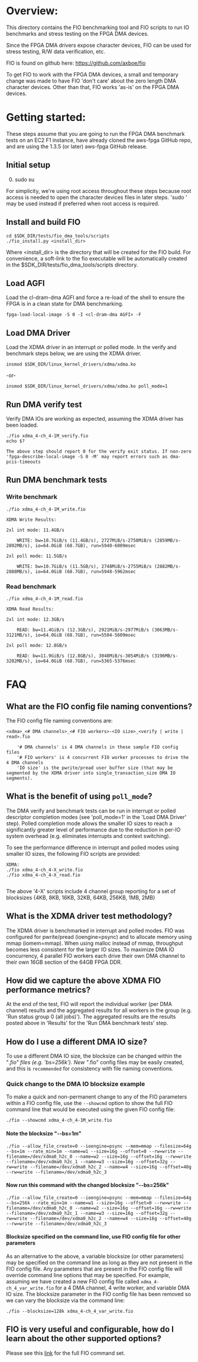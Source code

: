 # Overview:

This directory contains the FIO benchmarking tool and FIO scripts to run IO benchmarks and stress testing on the FPGA DMA devices.

Since the FPGA DMA drivers expose character devices, FIO can be used for stress testing, R/W data verification, etc.  

FIO is found on github here:
	https://github.com/axboe/fio

To get FIO to work with the FPGA DMA devices, a small and temporary change was made to have FIO 'don't care' about the zero length DMA 
character devices.  Other than that, FIO works 'as-is' on the FPGA DMA devices.

# Getting started:

These steps assume that you are going to run the FPGA DMA benchmark tests on an EC2 F1 instance, have already cloned the aws-fpga GitHub repo, and are using the 1.3.5 (or later) aws-fpga GitHub release.

## Initial setup

0. sudo su

For simplicity, we're using root access throughout these steps because root access is needed to open the character devices files in later steps.  'sudo <cmd>' may be used instead if preferred when root access is required.

## Install and build FIO

```
cd $SDK_DIR/tests/fio_dma_tools/scripts
./fio_install.py <install_dir>
```

Where <install_dir> is the directory that will be created for the FIO build.  For convenience, a soft-link to the fio executable will be automatically created in the $SDK_DIR/tests/fio_dma_tools/scripts directory. 

## Load AGFI

Load the cl-dram-dma AGFI and force a re-load of the shell to ensure the FPGA is in a clean state for DMA benchmarking.

```
fpga-load-local-image -S 0 -I <cl-dram-dma AGFI> -F
```

## Load DMA Driver

Load the XDMA driver in an interrupt or polled mode.  In the verify and benchmark steps below, we are using the XDMA driver.

```
insmod $SDK_DIR/linux_kernel_drivers/xdma/xdma.ko
```

-or-

```
insmod $SDK_DIR/linux_kernel_drivers/xdma/xdma.ko poll_mode=1 
```

## Run DMA verify test

Verify DMA IOs are working as expected, assuming the XDMA driver has been loaded.

```
./fio xdma_4-ch_4-1M_verify.fio
echo $?  
```

`The above step should report 0 for the verify exit status. If non-zero 'fpga-describe-local-image -S 0 -M' may report errors such as dma-pcis-timeouts`

## Run DMA benchmark tests

### Write benchmark 

```
./fio xdma_4-ch_4-1M_write.fio
```

```
XDMA Write Results:

2xl int mode: 11.4GB/s

    WRITE: bw=10.7GiB/s (11.4GB/s), 2727MiB/s-2758MiB/s (2859MB/s-2892MB/s), io=64.0GiB (68.7GB), run=5940-6009msec

2xl poll mode: 11.5GB/s

    WRITE: bw=10.7GiB/s (11.5GB/s), 2748MiB/s-2755MiB/s (2882MB/s-2888MB/s), io=64.0GiB (68.7GB), run=5948-5962msec
```

### Read benchmark 

```
./fio xdma_4-ch_4-1M_read.fio
```

```
XDMA Read Results:

2xl int mode: 12.3GB/s

    READ: bw=11.4GiB/s (12.3GB/s), 2921MiB/s-2977MiB/s (3063MB/s-3121MB/s), io=64.0GiB (68.7GB), run=5504-5609msec

2xl poll mode: 12.8GB/s

    READ: bw=11.9GiB/s (12.8GB/s), 3048MiB/s-3054MiB/s (3196MB/s-3202MB/s), io=64.0GiB (68.7GB), run=5365-5376msec
```

# FAQ

## What are the FIO config file naming conventions?

The FIO config file naming conventions are: 

```
<xdma>_<# DMA channels>_<# FIO workers>-<IO size>_<verify | write | read>.fio
	
	'# DMA channels' is 4 DMA channels in these sample FIO config files 
	'# FIO workers' is 4 concurrent FIO worker processes to drive the 4 DMA channels 
	'IO size' is the pwrite/pread user buffer size (that may be segmented by the XDMA driver into single_transaction_size DMA IO segments).
```
	
## What is the benefit of using `poll_mode`?

The DMA verify and benchmark tests can be run in interrupt or polled descriptor completion modes (see 'poll_mode=1' in the 'Load DMA Driver' step).  Polled completion mode allows the smaller IO sizes to reach a significantly greater level of performance due to the reduction in per-IO system overhead (e.g. eliminates interrupts and context switching).  

To see the performance difference in interrupt and polled modes using smaller IO sizes, the following FIO scripts are provided:

```
XDMA:
./fio xdma_4-ch_4-X_write.fio
./fio xdma_4-ch_4-X_read.fio
	
```
The above '4-X' scripts include 4 channel group reporting for a set of blocksizes {4KB, 8KB, 16KB, 32KB, 64KB, 256KB, 1MB, 2MB}

## What is the XDMA driver test methodology?

The XDMA driver is benchmarked in interrupt and polled modes. FIO was configured for pwrite/pread (ioengine=psync) and to allocate memory using mmap (iomem=mmap).  When using malloc instead of mmap, throughput becomes less consistent for the larger IO sizes. To maximize DMA IO concurrency, 4 parallel FIO workers each drive their own DMA channel to their own 16GB section of the 64GB FPGA DDR.

## How did we capture the above XDMA FIO performance metrics?

At the end of the test, FIO will report the individual worker (per DMA channel) results and the aggregated results for all workers in the group (e.g. 'Run status group 0 (all jobs)').  The aggregated results are the results posted above in 'Results' for the 'Run DMA benchmark tests' step.
   
## How do I use a different DMA IO size?

To use a different DMA IO size, the blocksize can be changed within the "*.fio" files (e.g. 'bs=256k').  New "*.fio" config files may be easily created, and this is `recommended` for consistency with file naming conventions.

### Quick change to the DMA IO blocksize example

To make a quick and non-permanent change to any of the FIO parameters within a FIO config file, use the `--showcmd` option to show the full FIO command line that would be executed using the given FIO config file:

```
./fio --showcmd xdma_4-ch_4-1M_write.fio
```

#### Note the blocksize "--bs=1m"

```
./fio --allow_file_create=0 --ioengine=psync --mem=mmap --filesize=64g --bs=1m --rate_min=1m --name=w1 --size=16g --offset=0 --rw=write --filename=/dev/xdma0_h2c_0 --name=w2 --size=16g --offset=16g --rw=write --filename=/dev/xdma0_h2c_1 --name=w3 --size=16g --offset=32g --rw=write --filename=/dev/xdma0_h2c_2 --name=w4 --size=16g --offset=48g --rw=write --filename=/dev/xdma0_h2c_3
```

#### Now run this command with the changed blocksize "--bs=256k"

```
./fio --allow_file_create=0 --ioengine=psync --mem=mmap --filesize=64g --bs=256k --rate_min=1m --name=w1 --size=16g --offset=0 --rw=write --filename=/dev/xdma0_h2c_0 --name=w2 --size=16g --offset=16g --rw=write --filename=/dev/xdma0_h2c_1 --name=w3 --size=16g --offset=32g --rw=write --filename=/dev/xdma0_h2c_2 --name=w4 --size=16g --offset=48g --rw=write --filename=/dev/xdma0_h2c_3
```

#### Blocksize specified on the command line, use FIO config file for other parameters

As an alternative to the above, a variable blocksize (or other parameters) may be specified on the command line as long as they are not present in the FIO config file.  Any parameters that are present in the FIO config file will override command line options that may be specified.  For example, assuming we have created a new FIO config file called `xdma_4-ch_4_var_write.fio` for a 4 DMA channel, 4 write worker, and variable DMA IO size.  The blocksize parameter in the FIO config file has been removed so we can vary the blocksize via the command line:

```
./fio --blocksize=128k xdma_4-ch_4_var_write.fio
```
	
## FIO is very useful and configurable, how do I learn about the other supported options?

Please see this [link](https://github.com/axboe/fio/blob/master/HOWTO.rst) for the full FIO command set.    


